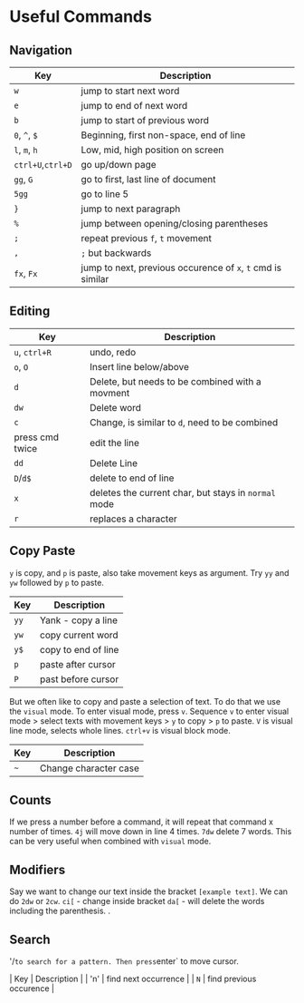 # Useful Commands
## Navigation 
| Key | Description | 
| --- | --- |
| `w` | jump to start next word |
| `e` | jump to end of next word | 
| `b` | jump to start of previous word |
| `0`, `^`, `$` | Beginning, first non-space, end of line | 
| `l`, `m`, `h` | Low, mid, high position on screen | 
| `ctrl+U`,`ctrl+D` | go up/down page | 
| `gg`, `G`| go to first, last line of document | 
| `5gg` | go to line 5 | 
| `}` | jump to next paragraph | 
| `%` | jump between opening/closing parentheses |
| `;` | repeat previous `f`, `t` movement | 
| `,` | `;` but backwards | 
| `fx`, `Fx` | jump to next, previous occurence of `x`, `t` cmd is similar | 

## Editing
| Key | Description | 
| --- | --- |
| `u`, `ctrl+R` | undo, redo |
| `o`, `O` | Insert line below/above |
| `d` | Delete, but needs to be combined with a movment | 
| `dw` | Delete word | 
| `c` | Change, is similar to `d`, need to be combined |
| press cmd twice | edit the line |
| `dd` | Delete Line | 
| `D`/`d$` | delete to end of line |  
| `x` | deletes the current char, but stays in `normal` mode | 
| `r` | replaces a character | 

## Copy Paste
`y` is copy, and `p` is paste, also take movement keys as argument. 
Try `yy` and `yw` followed by `p` to paste.

| Key | Description | 
| --- | --- |
| `yy` | Yank - copy a line |
| `yw` | copy current word | 
| `y$` | copy to end of line | 
| `p` | paste after cursor |
| `P` | past before cursor | 

But we often like to copy and paste a selection of text. To do that we use the `visual` mode. 
To enter visual mode, press `v`. 
Sequence `v` to enter visual mode > select texts with movement keys > `y` to copy > `p` to paste. 
`V` is visual line mode, selects whole lines. 
`ctrl+v` is visual block mode. 

| Key | Description | 
| --- | --- |
| `~` | Change character case |

## Counts
If we press a number before a command, it will repeat that command x number of times. 
`4j` will move down in line 4 times.
`7dw` delete 7 words. 
This can be very useful when combined with `visual` mode. 

## Modifiers
Say we want to change our text inside the bracket `[example text]`. 
We can do `2dw` or `2cw`. 
`ci[` - change inside bracket
`da[` - will delete the words including the parenthesis. .



## Search
'/` to search for a pattern. Then press `enter` to move cursor. 

| Key | Description | 
| 'n' | find next occurrence |
| `N` | find previous occurence | 